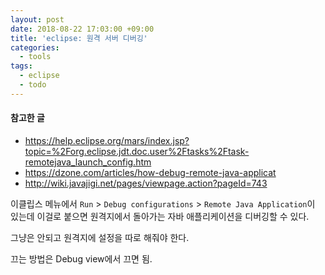 ```yaml
---
layout: post
date: 2018-08-22 17:03:00 +09:00
title: 'eclipse: 원격 서버 디버깅'
categories:
  - tools
tags:
  - eclipse
  - todo
---
```


#### 참고한 글
- https://help.eclipse.org/mars/index.jsp?topic=%2Forg.eclipse.jdt.doc.user%2Ftasks%2Ftask-remotejava_launch_config.htm
- https://dzone.com/articles/how-debug-remote-java-applicat
- http://wiki.javajigi.net/pages/viewpage.action?pageId=743

이클립스 메뉴에서 `Run` > `Debug configurations` > `Remote Java Application`이 있는데 이걸로 붙으면 원격지에서 돌아가는 자바 애플리케이션을 디버깅할 수 있다.

그냥은 안되고 원격지에 설정을 따로 해줘야 한다.

끄는 방법은 Debug view에서 끄면 됨.
